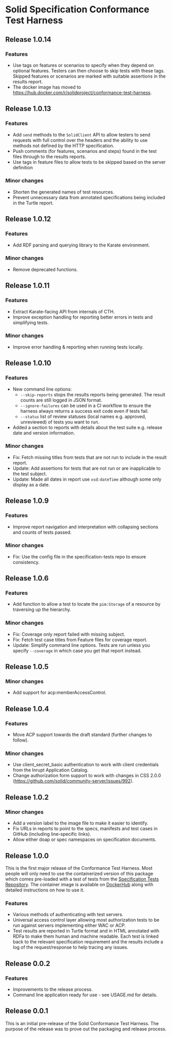 # Solid Specification Conformance Test Harness

## Release 1.0.14

### Features
* Use tags on features or scenarios to specify when they depend on optional features. Testers can then choose to skip
  tests with these tags. Skipped features or scenarios are marked with suitable assertions in the results report.
* The docker image has moved to https://hub.docker.com/r/solidproject/conformance-test-harness.

## Release 1.0.13

### Features
* Add `send` methods to the `SolidClient` API to allow testers to send requests with full control over the headers and
  the ability to use methods not defined by the HTTP specification.
* Push comments (for features, scenarios and steps) found in the test files through to the results reports.
* Use tags in feature files to allow tests to be skipped based on the server definition

### Minor changes
* Shorten the generated names of test resources.
* Prevent unnecessary data from annotated specifications being included in the Turtle report. 

## Release 1.0.12

### Features
* Add RDF parsing and querying library to the Karate environment.

### Minor changes
* Remove deprecated functions.

## Release 1.0.11

### Features
* Extract Karate-facing API from internals of CTH.
* Improve exception handling for reporting better errors in tests and simplifying tests.

### Minor changes
* Improve error handling & reporting when running tests locally.

## Release 1.0.10
### Features
* New command line options:
  * `--skip-reports` stops the results reports being generated. The result counts are still logged in JSON format.
  * `--ignore-failures` can be used in a CI workflow to ensure the harness always returns a success exit code even if
    tests fail.
  * `--status` list of review statuses (local names e.g. approved, unreviewed) of tests you want to run.
* Added a section to reports with details about the test suite e.g. release date and version information.

### Minor changes
* Fix: Fetch missing titles from tests that are not run to include in the result report.
* Update: Add assertions for tests that are not run or are inapplicable to the test subject.
* Update: Made all dates in report use `xsd:dateTime` although some only display as a date.

## Release 1.0.9
### Features
* Improve report navigation and interpretation with collapsing sections and counts of tests passed.

### Minor changes
* Fix: Use the config file in the specification-tests repo to ensure consistency.

## Release 1.0.6
### Features
* Add function to allow a test to locate the `pim:Storage` of a resource by traversing up the hierarchy. 

### Minor changes
* Fix: Coverage only report failed with missing subject.
* Fix: Fetch test case titles from Feature files for coverage report.
* Update: Simplify command line options. Tests are run unless you specify `--coverage` in which case you get that report
  instead.

## Release 1.0.5

### Minor changes
* Add support for acp:memberAccessControl.

## Release 1.0.4
### Features
* Move ACP support towards the draft standard (further changes to follow).

### Minor changes
* Use client_secret_basic authentication to work with client credentials from the Inrupt Application Catalog.
* Change authorization form support to work with changes in CSS 2.0.0 (https://github.com/solid/community-server/issues/992).

## Release 1.0.2

### Minor changes
* Add a version label to the image file to make it easier to identify.
* Fix URLs in reports to point to the specs, manifests and test cases in GitHub (including line-specific links).
* Allow either doap or spec namespaces on specification documents.

## Release 1.0.0
This is the first major release of the Conformance Test Harness. Most people will only need to use the containerized
version of this package which comes pre-loaded with a test of tests from the
[Specification Tests Repository](https://github.com/solid/specification-tests). The container image is available on
[DockerHub](https://hub.docker.com/r/solidconformancetestbeta/conformance-test-harness) along with detailed instructions
on how to use it.

### Features
* Various methods of authenticating with test servers.
* Universal access control layer allowing most authorization tests to be run against servers implementing either WAC
  or ACP.
* Test results are reported in Turtle format and in HTML annotated with RDFa to make them human and machine readable. 
  Each test is linked back to the relevant specification requirement and the results include a log of the
  request/response to help tracing any issues.

## Release 0.0.2

### Features
* Improvements to the release process.
* Command line application ready for use - see USAGE.md for details.

## Release 0.0.1

This is an initial pre-release of the Solid Conformance Test Harness. The purpose of the release was to prove out the 
packaging and release process.
